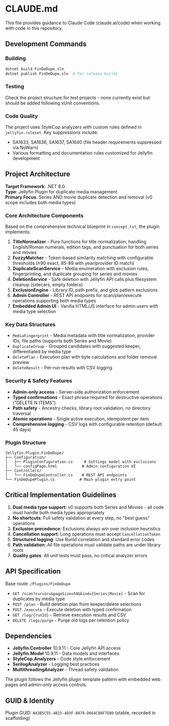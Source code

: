 # CLAUDE.md

This file provides guidance to Claude Code (claude.ai/code) when working with code in this repository.

## Development Commands

### Building
```bash
dotnet build FinDeDupe.sln
dotnet publish FinDeDupe.sln  # For release builds
```

### Testing
Check the project structure for test projects - none currently exist but should be added following xUnit conventions.

### Code Quality
The project uses StyleCop analyzers with custom rules defined in `jellyfin.ruleset`. Key suppressions include:
- SA1633, SA1636, SA1637, SA1640 (file header requirements suppressed via NoWarn)
- Various formatting and documentation rules customized for Jellyfin development

## Project Architecture

**Target Framework**: .NET 8.0  
**Type**: Jellyfin Plugin for duplicate media management  
**Primary Focus**: Series AND movie duplicate detection and removal (v0 scope includes both media types)

### Core Architecture Components

Based on the comprehensive technical blueprint in `concept.txt`, the plugin implements:

1. **TitleNormalizer** - Pure functions for title normalization, handling English/Roman numerals, edition tags, and punctuation for both series and movies
2. **FuzzyMatcher** - Token-based similarity matching with configurable thresholds (≥90 exact, 85-89 with year/provider ID match)
3. **DuplicateScanService** - Media enumeration with exclusion rules, fingerprinting, and duplicate grouping for series and movies
4. **DeletionService** - Safe deletion with Jellyfin API calls plus filesystem cleanup (sidecars, empty folders)
5. **ExclusionEngine** - Library ID, path prefix, and glob pattern exclusions
6. **Admin Controller** - REST API endpoints for scan/plan/execute operations supporting both media types
7. **Embedded Admin UI** - Vanilla HTML/JS interface for admin users with media type selection

### Key Data Structures
- `MediaFingerprint` - Media metadata with title normalization, provider IDs, file paths (supports both Series and Movie)
- `DuplicateGroup` - Grouped candidates with suggested keeper, differentiated by media type
- `DeletePlan` - Execution plan with byte calculations and folder removal preview
- `DeleteResult` - Per-run results with CSV logging

### Security & Safety Features
- **Admin-only access** - Server-side authorization enforcement
- **Typed confirmations** - Exact phrase required for destructive operations ("DELETE N ITEMS")
- **Path safety** - Ancestry checks, library root validation, no directory traversal
- **Atomic operations** - Single active execution, idempotent per item
- **Comprehensive logging** - CSV logs with configurable retention (default 45 days)

### Plugin Structure
```
Jellyfin.Plugin.FinDeDupe/
├── Configuration/
│   ├── PluginConfiguration.cs     # Settings model with exclusions
│   └── configPage.html           # Admin configuration UI
├── Controllers/
│   └── FinDeDupeController.cs    # REST API endpoints
└── FinDeDupePlugin.cs           # Main plugin entry point
```

## Critical Implementation Guidelines

1. **Dual media type support**: v0 supports both Series and Movies - all code must handle both media types appropriately
2. **No shortcuts**: Full safety validation at every step, no "best guess" operations
3. **Exclusion precedence**: Exclusions always win over inclusion heuristics
4. **Cancellation support**: Long operations must accept `CancellationToken`
5. **Structured logging**: Use RunId correlation and standard error codes
6. **Path validation**: All file operations must validate paths are under library roots
7. **Quality gates**: All unit tests must pass, no critical analyzer errors

## API Specification

Base route: `/Plugins/FinDeDupe`

- `GET /scan?cursor=&pageSize=50&kind={Series|Movie}` - Scan for duplicates by media type
- `POST /plan` - Build deletion plan from keeper/delete selections
- `POST /execute` - Execute deletion with typed confirmation
- `GET /log/{runId}` - Retrieve execution results and CSV
- `DELETE /logs/purge` - Purge old logs per retention policy

## Dependencies

- **Jellyfin.Controller** 10.9.11 - Core Jellyfin API access
- **Jellyfin.Model** 10.9.11 - Data models and interfaces  
- **StyleCop.Analyzers** - Code style enforcement
- **SerilogAnalyzer** - Logging best practices
- **MultithreadingAnalyzer** - Thread safety validation

The plugin follows the Jellyfin plugin template pattern with embedded web pages and admin-only access controls.

## GUID & Identity
Plugin GUID: `AA3B5C55-4B15-4D3F-8078-D664C80F7D89` (stable, recorded in scaffolding)
